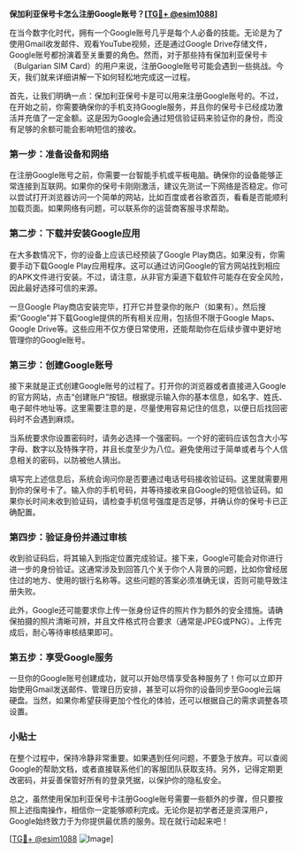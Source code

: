 **保加利亚保号卡怎么注册Google账号？[[TG💪+ @esim1088](https://t.me/s/esim1088)]**

在当今数字化时代，拥有一个Google账号几乎是每个人必备的技能。无论是为了使用Gmail收发邮件、观看YouTube视频，还是通过Google Drive存储文件，Google账号都扮演着至关重要的角色。然而，对于那些持有保加利亚保号卡（Bulgarian SIM Card）的用户来说，注册Google账号可能会遇到一些挑战。今天，我们就来详细讲解一下如何轻松地完成这一过程。

首先，让我们明确一点：保加利亚保号卡是可以用来注册Google账号的。不过，在开始之前，你需要确保你的手机支持Google服务，并且你的保号卡已经成功激活并充值了一定金额。这是因为Google会通过短信验证码来验证你的身份，而没有足够的余额可能会影响短信的接收。

### 第一步：准备设备和网络

在注册Google账号之前，你需要一台智能手机或平板电脑。确保你的设备能够正常连接到互联网。如果你的保号卡刚刚激活，建议先测试一下网络是否稳定。你可以尝试打开浏览器访问一个简单的网站，比如百度或者谷歌首页，看看是否能顺利加载页面。如果网络有问题，可以联系你的运营商客服寻求帮助。

### 第二步：下载并安装Google应用

在大多数情况下，你的设备上应该已经预装了Google Play商店。如果没有，你需要手动下载Google Play应用程序。这可以通过访问Google的官方网站找到相应的APK文件进行安装。不过，请注意，从非官方渠道下载软件可能存在安全风险，因此最好选择可信的来源。

一旦Google Play商店安装完毕，打开它并登录你的账户（如果有）。然后搜索“Google”并下载Google提供的所有相关应用，包括但不限于Google Maps、Google Drive等。这些应用不仅方便日常使用，还能帮助你在后续步骤中更好地管理你的Google账号。

### 第三步：创建Google账号

接下来就是正式创建Google账号的过程了。打开你的浏览器或者直接进入Google的官方网站，点击“创建账户”按钮。根据提示输入你的基本信息，如名字、姓氏、电子邮件地址等。这里需要注意的是，尽量使用容易记住的信息，以便日后找回密码时不会遇到麻烦。

当系统要求你设置密码时，请务必选择一个强密码。一个好的密码应该包含大小写字母、数字以及特殊字符，并且长度至少为八位。避免使用过于简单或者与个人信息相关的密码，以防被他人猜出。

填写完上述信息后，系统会询问你是否要通过电话号码接收验证码。这里就需要用到你的保号卡了。输入你的手机号码，并等待接收来自Google的短信验证码。如果你长时间未收到验证码，请检查手机信号强度是否足够，并确认你的保号卡已正确配置。

### 第四步：验证身份并通过审核

收到验证码后，将其输入到指定位置完成验证。接下来，Google可能会对你进行进一步的身份验证。这通常涉及到回答几个关于你个人背景的问题，比如你曾经居住过的地方、使用的银行名称等。这些问题的答案必须准确无误，否则可能导致注册失败。

此外，Google还可能要求你上传一张身份证件的照片作为额外的安全措施。请确保拍摄的照片清晰可辨，并且文件格式符合要求（通常是JPEG或PNG）。上传完成后，耐心等待审核结果即可。

### 第五步：享受Google服务

一旦你的Google账号创建成功，就可以开始尽情享受各种服务了！你可以立即开始使用Gmail发送邮件、管理日历安排，甚至可以将你的设备同步至Google云端硬盘。当然，如果你希望获得更加个性化的体验，还可以根据自己的需求调整各项设置。

### 小贴士

在整个过程中，保持冷静非常重要。如果遇到任何问题，不要急于放弃。可以查阅Google的帮助文档，或者直接联系他们的客服团队获取支持。另外，记得定期更改密码，并妥善保管好所有的登录凭据，以保护你的隐私安全。

总之，虽然使用保加利亚保号卡注册Google账号需要一些额外的步骤，但只要按照上述指南操作，相信你一定能够顺利完成。无论你是初学者还是资深用户，Google始终致力于为你提供最优质的服务。现在就行动起来吧！

[[TG💪+ @esim1088](https://t.me/s/esim1088) ![Image](https://i.postimg.cc/4NQfJmqS/Snipaste-2025-05-13-00-14-12.png)]